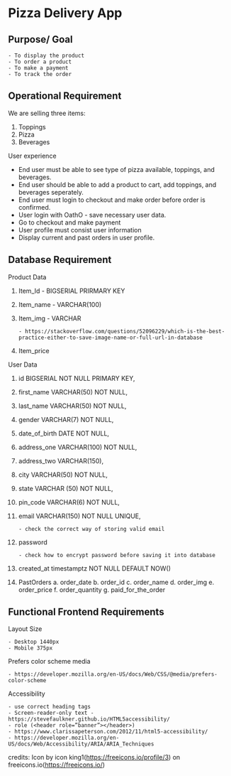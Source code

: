 # Pizza Delivery App

## Purpose/ Goal

    - To display the product
    - To order a product
    - To make a payment
    - To track the order

## Operational Requirement

We are selling three items:

1. Toppings
2. Pizza
3. Beverages

User experience

- End user must be able to see type of pizza available, toppings, and beverages.
- End user should be able to add a product to cart, add toppings, and beverages seperately.
- End user must login to checkout and make order before order is confirmed.
- User login with OathO - save necessary user data.
- Go to checkout and make payment
- User profile must consist user information
- Display current and past orders in user profile.

## Database Requirement

Product Data

1.  Item_Id - BIGSERIAL PRIRMARY KEY
2.  Item_name - VARCHAR(100)
3.  Item_img - VARCHAR

        - https://stackoverflow.com/questions/52096229/which-is-the-best-practice-either-to-save-image-name-or-full-url-in-database

4.  Item_price

User Data

1.  id BIGSERIAL NOT NULL PRIMARY KEY,
2.  first_name VARCHAR(50) NOT NULL,
3.  last_name VARCHAR(50) NOT NULL,
4.  gender VARCHAR(7) NOT NULL,
5.  date_of_birth DATE NOT NULL,
6.  address_one VARCHAR(100) NOT NULL,
7.  address_two VARCHAR(150),
8.  city VARCHAR(50) NOT NULL,
9.  state VARCHAR (50) NOT NULL,
10. pin_code VARCHAR(6) NOT NULL,
11. email VARCHAR(150) NOT NULL UNIQUE,

        - check the correct way of storing valid email

12. password

        - check how to encrypt password before saving it into database

13. created_at timestamptz NOT NULL DEFAULT NOW()
14. PastOrders
    a. order_date
    b. order_id
    c. order_name
    d. order_img
    e. order_price
    f. order_quantity
    g. paid_for_the_order

## Functional Frontend Requirements

Layout Size

    - Desktop 1440px
    - Mobile 375px

Prefers color scheme media

    - https://developer.mozilla.org/en-US/docs/Web/CSS/@media/prefers-color-scheme

Accessibility

    - use correct heading tags
    - Screen-reader-only text - https://stevefaulkner.github.io/HTML5accessibility/
    - role (<header role=”banner”></header>)
    - https://www.clarissapeterson.com/2012/11/html5-accessibility/
    - https://developer.mozilla.org/en-US/docs/Web/Accessibility/ARIA/ARIA_Techniques

credits: Icon by icon king1(https://freeicons.io/profile/3) on freeicons.io(https://freeicons.io/)
